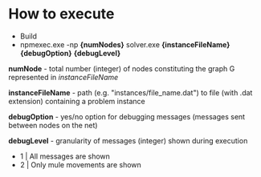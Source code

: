 # How to execute
- Build
- npmexec.exe -np **{numNodes}** solver.exe **{instanceFileName}** **{debugOption}** **{debugLevel}**

**numNode** - total number (integer) of nodes constituting the graph G represented in *instanceFileName*

**instanceFileName** - path (e.g. "instances/file_name.dat") to file (with .dat extension) containing a problem instance

**debugOption** - yes/no option for debugging messages (messages sent between nodes on the net)

**debugLevel** - granularity of messages (integer) shown during execution
- 1 | All messages are shown
- 2 | Only mule movements are shown
